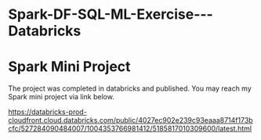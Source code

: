 # Spark-DF-SQL-ML-Exercise---Databricks   

# Spark Mini Project

The project was completed in databricks and published. You may reach my Spark mini project via link below.

https://databricks-prod-cloudfront.cloud.databricks.com/public/4027ec902e239c93eaaa8714f173bcfc/527284090484007/1004353766981412/5185817010309600/latest.html
